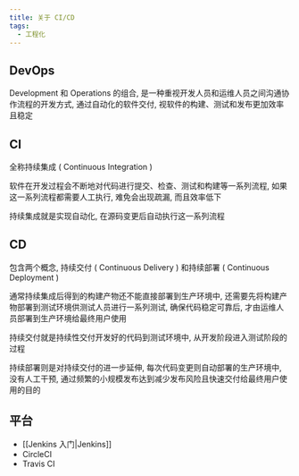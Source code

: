 ```yaml
---
title: 关于 CI/CD
tags:
  - 工程化
---
```

## DevOps

Development 和 Operations 的组合, 是一种重视开发人员和运维人员之间沟通协作流程的开发方式, 通过自动化的软件交付, 视软件的构建、测试和发布更加效率且稳定

## CI

全称持续集成 ( Continuous Integration )

软件在开发过程会不断地对代码进行提交、检查、测试和构建等一系列流程, 如果这一系列流程都需要人工执行, 难免会出现疏漏, 而且效率低下

持续集成就是实现自动化, 在源码变更后自动执行这一系列流程

## CD

包含两个概念, 持续交付 ( Continuous Delivery ) 和持续部署 ( Continuous Deployment )

通常持续集成后得到的构建产物还不能直接部署到生产环境中, 还需要先将构建产物部署到测试环境供测试人员进行一系列测试, 确保代码稳定可靠后, 才由运维人员部署到生产环境给最终用户使用

持续交付就是持续性交付开发好的代码到测试环境中, 从开发阶段进入测试阶段的过程

持续部署则是对持续交付的进一步延伸, 每次代码变更则自动部署的生产环境中, 没有人工干预, 通过频繁的小规模发布达到减少发布风险且快速交付给最终用户使用的目的

## 平台

- [[Jenkins 入门|Jenkins]]
- CircleCI
- Travis CI
